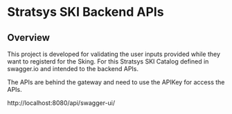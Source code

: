 # Stratsys SKI Backend APIs


## Overview  

This project is developed for validating the user inputs provided while they want to registerd for the Sking. For this Stratsys SKI Catalog defined in swagger.io and intended
to the backend APIs.

The APIs are behind the gateway and need to use the APIKey for access the APIs.

http://localhost:8080/api/swagger-ui/
 